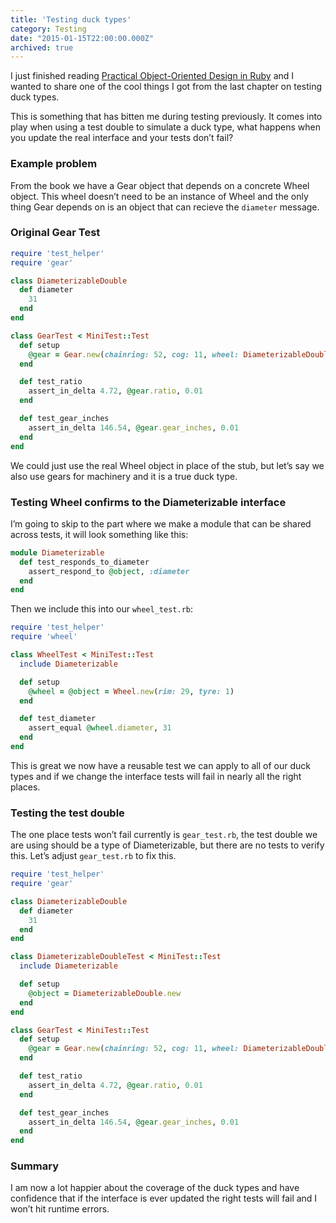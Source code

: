 ```yaml
---
title: 'Testing duck types'
category: Testing
date: "2015-01-15T22:00:00.000Z"
archived: true
---
```


I just finished reading [Practical Object-Oriented Design in Ruby](http://www.poodr.com/) and I wanted to share one of the cool things I got from the last chapter on testing duck types.

This is something that has bitten me during testing previously. It comes into play when using a test double to simulate a duck type, what happens when you update the real interface and your tests don’t fail?

### Example problem

From the book we have a Gear object that depends on a concrete Wheel object. This wheel doesn’t need to be an instance of Wheel and the only thing Gear depends on is an object that can recieve the `diameter` message.

### Original Gear Test

```ruby
require 'test_helper'
require 'gear'

class DiameterizableDouble
  def diameter
    31
  end
end

class GearTest < MiniTest::Test
  def setup
    @gear = Gear.new(chainring: 52, cog: 11, wheel: DiameterizableDouble.new)
  end

  def test_ratio
    assert_in_delta 4.72, @gear.ratio, 0.01
  end

  def test_gear_inches
    assert_in_delta 146.54, @gear.gear_inches, 0.01
  end
end
```

We could just use the real Wheel object in place of the stub, but let’s say we also use gears for machinery and it is a true duck type.

### Testing Wheel confirms to the Diameterizable interface

I’m going to skip to the part where we make a module that can be shared across tests, it will look something like this:

```ruby
module Diameterizable
  def test_responds_to_diameter
    assert_respond_to @object, :diameter
  end
end
```

Then we include this into our `wheel_test.rb`:

```ruby
require 'test_helper'
require 'wheel'

class WheelTest < MiniTest::Test
  include Diameterizable

  def setup
    @wheel = @object = Wheel.new(rim: 29, tyre: 1)
  end

  def test_diameter
    assert_equal @wheel.diameter, 31
  end
end
```

This is great we now have a reusable test we can apply to all of our duck types and if we change the interface tests will fail in nearly all the right places.

### Testing the test double

The one place tests won’t fail currently is `gear_test.rb`, the test double we are using should be a type of Diameterizable, but there are no tests to verify this. Let’s adjust `gear_test.rb` to fix this.

```ruby
require 'test_helper'
require 'gear'

class DiameterizableDouble
  def diameter
    31
  end
end

class DiameterizableDoubleTest < MiniTest::Test
  include Diameterizable

  def setup
    @object = DiameterizableDouble.new
  end
end

class GearTest < MiniTest::Test
  def setup
    @gear = Gear.new(chainring: 52, cog: 11, wheel: DiameterizableDouble.new)
  end

  def test_ratio
    assert_in_delta 4.72, @gear.ratio, 0.01
  end

  def test_gear_inches
    assert_in_delta 146.54, @gear.gear_inches, 0.01
  end
end
```

### Summary

I am now a lot happier about the coverage of the duck types and have confidence that if the interface is ever updated the right tests will fail and I won’t hit runtime errors.
